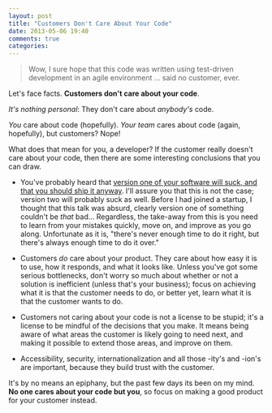 ```yaml
---
layout: post
title: "Customers Don't Care About Your Code"
date: 2013-05-06 19:40
comments: true
categories: 
---
```


> Wow, I sure hope that this code was written using test-driven development in an agile environment
> ... said no customer, ever.

Let's face facts. **Customers don't care about your code**.

*It's nothing personal*: They don't care about *anybody's* code.

*You* care about code (hopefully). *Your team* cares about code (again, hopefully), but customers? Nope!

What does that mean for you, a developer? If the customer really doesn't care about your code, then there are some interesting conclusions that you can draw.

- You've probably heard that [version one of your software will suck, and that you should ship it anyway](http://www.codinghorror.com/blog/2009/12/version-1-sucks-but-ship-it-anyway.html). I'll assure you that this is not the case; version two will probably suck as well. Before I had joined a startup, I thought that this talk was absurd, clearly version one of something couldn't be *that* bad... Regardless, the take-away from this is you need to learn from your mistakes quickly, move on, and improve as you go along. Unfortunate as it is, "there's never enough time to do it right, but there's always enough time to do it over."

- Customers *do* care about your product. They care about how easy it is to use, how it responds, and what it looks like. Unless you've got some serious bottlenecks, don't worry so much about whether or not a solution is inefficient (unless that's your business); focus on achieving what it is that the customer needs to do, or better yet, learn what it is that the customer wants to do.

- Customers not caring about your code is not a license to be stupid; it's a license to be mindful of the decisions that you make. It means being aware of what areas the customer is likely going to need next, and making it possible to extend those areas, and improve on them.

- Accessibility, security, internationalization and all those -ity's and -ion's are important, because they build trust with the customer.

It's by no means an epiphany, but the past few days its been on my mind. **No one cares about your code but you**, so focus on making a good product for your customer instead.
